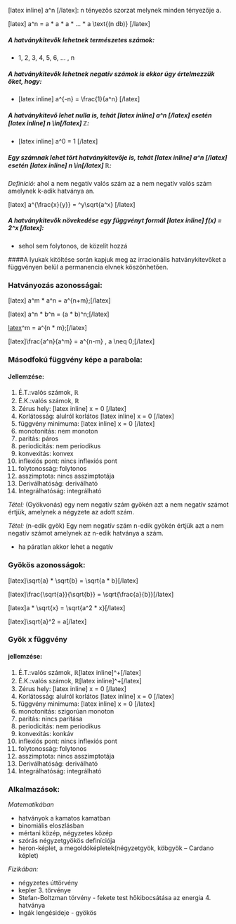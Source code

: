 ﻿[latex inline] a^n [/latex]: n tényezős szorzat melynek minden tényezője a.

[latex] a^n = a * a * a * ... * a \text{(n db)} [/latex]

##### A hatványkitevők lehetnek természetes számok:
 - 1, 2, 3, 4, 5, 6, ... , n

##### A hatványkitevők lehetnek negatív számok is ekkor úgy értelmezzük őket, hogy:
 - [latex inline] a^{-n} = \frac{1}{a^n} [/latex]

##### A hatványkitevő lehet nulla is, tehát [latex inline] a^n [/latex] esetén [latex inline] n \in[/latex] ℤ:

 - [latex inline] a^0 = 1 [/latex]

##### Egy számnak lehet tört hatványkitevője is, tehát [latex inline] a^n [/latex] esetén [latex inline] n \in[/latex] ℝ:

*Definíció:* ahol a nem negatív valós szám az a nem negatív valós szám amelynek k-adik hatványa an.

[latex] a^{\frac{x}{y}} = ^y\sqrt{a^x} [/latex]

##### A hatványkitevők növekedése egy függvényt formál [latex inline] f(x) = 2^x [/latex]:

- sehol sem folytonos, de közelít hozzá

####A lyukak kitöltése során kapjuk meg az irracionális hatványkitevőket a függvényen belül a permanencia elvnek köszönhetően.

### Hatványozás azonosságai:

[latex] a^m * a^n = a^{n+m};[/latex]

[latex] a^n * b^n = (a * b)^n;[/latex]

[latex](a^n)^m = a^{n * m};[/latex]

[latex]\frac{a^n}{a^m} = a^{n-m} , a \neq 0;[/latex]

### Másodfokú függvény képe a parabola:

#### Jellemzése:
1. É.T.:valós számok, ℝ
2. É.K.:valós számok, ℝ
3. Zérus hely: [latex inline] x = 0 [/latex]
4. Korlátosság: alulról korlátos [latex inline] x = 0 [/latex]
5. függvény minimuma: [latex inline] x = 0 [/latex]
6. monotonitás: nem monoton
7. paritás: páros
8. periodicitás: nem periodikus
9. konvexitás: konvex
10. inflexiós pont: nincs inflexiós pont
11. folytonosság: folytonos
12. asszimptota: nincs asszimptotája
13. Deriválhatóság: deriválható
14. Integrálhatóság: integrálható

*Tétel:* (Gyökvonás) egy nem negatív szám gyökén azt a nem negatív számot értjük, amelynek a négyzete az adott szám.

*Tétel:* (n-edik gyök) Egy nem negatív szám n-edik gyökén értjük azt a nem negatív számot amelynek az n-edik hatványa a szám.
- ha páratlan akkor lehet a negatív

### Gyökös azonosságok:

[latex]\sqrt{a} * \sqrt{b} = \sqrt{a * b}[/latex]

[latex]\frac{\sqrt{a}}{\sqrt{b}} = \sqrt{\frac{a}{b}}[/latex]

[latex]a * \sqrt{x} = \sqrt{a^2 * x}[/latex]

[latex]\sqrt{a}^2 = a[/latex]

### Gyök x függvény

#### jellemzése:
1. É.T.:valós számok, ℝ[latex inline]^+[/latex]
2. É.K.:valós számok, ℝ[latex inline]^+[/latex]
3. Zérus hely: [latex inline] x = 0 [/latex]
4. Korlátosság: alulról korlátos [latex inline] x = 0 [/latex]
5. függvény minimuma: [latex inline] x = 0 [/latex]
6. monotonitás: szigorúan monoton
7. paritás: nincs paritása
8. periodicitás: nem periodikus
9. konvexitás: konkáv
10. inflexiós pont: nincs inflexiós pont
11. folytonosság: folytonos
12. asszimptota: nincs asszimptotája
13. Deriválhatóság: deriválható
14. Integrálhatóság: integrálható

### Alkalmazások:

*Matematikában*
- hatványok a kamatos kamatban
- binomiális eloszlásban
- mértani közép, négyzetes közép
- szórás négyzetgyökös definíciója
- heron-képlet, a megoldóképletek(négyzetgyök, köbgyök – Cardano képlet)

*Fizikában:*
- négyzetes úttörvény
- kepler 3. törvénye
- Stefan-Boltzman törvény - fekete test hőkibocsátása az energia 4. hatványa
- Ingák lengésideje - gyökös
